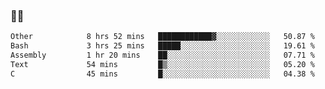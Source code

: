 ### 👨‍💻

<!--START_SECTION:waka-->

```txt
Other            8 hrs 52 mins   ████████████▓░░░░░░░░░░░░   50.87 %
Bash             3 hrs 25 mins   █████░░░░░░░░░░░░░░░░░░░░   19.61 %
Assembly         1 hr 20 mins    ██░░░░░░░░░░░░░░░░░░░░░░░   07.71 %
Text             54 mins         █▒░░░░░░░░░░░░░░░░░░░░░░░   05.20 %
C                45 mins         █░░░░░░░░░░░░░░░░░░░░░░░░   04.38 %
```

<!--END_SECTION:waka-->
